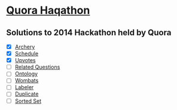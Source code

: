 # [Quora Haqathon](https://www.quora.com/q/quorahaqathon)

## Solutions to 2014 Hackathon held by Quora

- [x] [Archery](https://www.quora.com/q/quorahaqathon/Quora-Haqathon-Archery)
- [x] [Schedule](https://www.quora.com/q/quorahaqathon/Quora-Haqathon-Schedule)
- [x] [Upvotes](https://www.quora.com/q/quorahaqathon/Quora-Haqathon-Upvotes)
- [ ] [Related Questions](https://www.quora.com/q/quorahaqathon/Quora-Haqathon-Related-Questions)
- [ ] [Ontology](https://www.quora.com/q/quorahaqathon/Quora-Haqathon-Ontology)
- [ ] [Wombats](https://www.quora.com/q/quorahaqathon/Quora-Haqathon-Wombats)
- [ ] [Labeler](https://www.quora.com/q/quorahaqathon/Quora-Haqathon-Labeler)
- [ ] [Duplicate](https://www.quora.com/q/quorahaqathon/Quora-Haqathon-Duplicate)
- [ ] [Sorted Set](https://www.quora.com/q/quorahaqathon/Quora-Haqathon-Sorted-Set)

